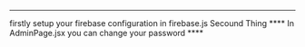 ********************************
firstly setup your firebase configuration in firebase.js
Secound Thing **** In AdminPage.jsx you can change your password ****
